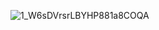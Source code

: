 

![1_W6sDVrsrLBYHP881a8COQA](https://user-images.githubusercontent.com/16655229/148041794-a4185e12-1d4b-445c-9c24-0d44f3a5cf81.jpeg)



